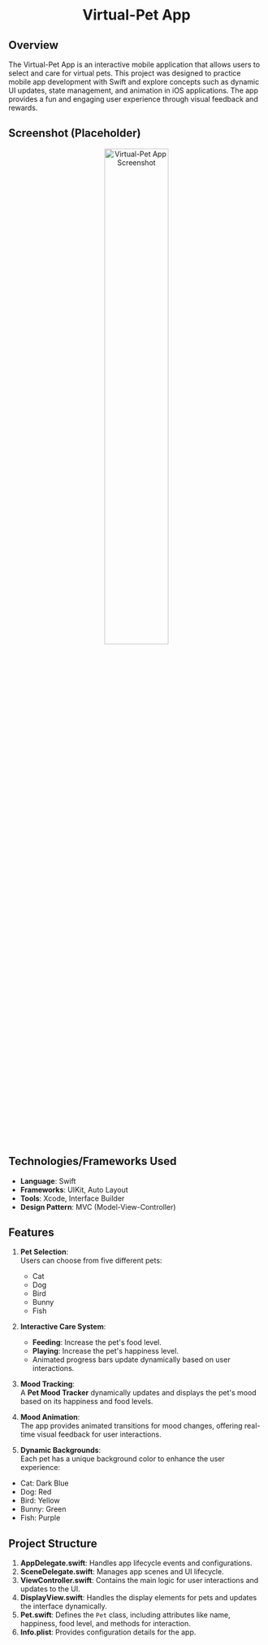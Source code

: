 <div align="center">
    <h1 id="Header">Virtual-Pet App</h1>
</div>

## Overview
The Virtual-Pet App is an interactive mobile application that allows users to select and care for virtual pets. This project was designed to practice mobile app development with Swift and explore concepts such as dynamic UI updates, state management, and animation in iOS applications. The app provides a fun and engaging user experience through visual feedback and rewards.


## Screenshot (Placeholder)
<p align="center" width="100%">
    <img width="50%" src="https://via.placeholder.com/400x600" alt="Virtual-Pet App Screenshot">
</p>

## Technologies/Frameworks Used
- **Language**: Swift
- **Frameworks**: UIKit, Auto Layout
- **Tools**: Xcode, Interface Builder
- **Design Pattern**: MVC (Model-View-Controller)

## Features
1. **Pet Selection**:  
   Users can choose from five different pets:
   - Cat
   - Dog
   - Bird
   - Bunny
   - Fish

2. **Interactive Care System**:  
   - **Feeding**: Increase the pet's food level.
   - **Playing**: Increase the pet's happiness level.
   - Animated progress bars update dynamically based on user interactions.

3. **Mood Tracking**:  
   A **Pet Mood Tracker** dynamically updates and displays the pet's mood based on its happiness and food levels.

4. **Mood Animation**:  
  The app provides animated transitions for mood changes, offering real-time visual feedback for user interactions.

5. **Dynamic Backgrounds**:  
  Each pet has a unique background color to enhance the user experience:
  - Cat: Dark Blue
  - Dog: Red
  - Bird: Yellow
  - Bunny: Green
  - Fish: Purple

## Project Structure
1. **AppDelegate.swift**: Handles app lifecycle events and configurations.
2. **SceneDelegate.swift**: Manages app scenes and UI lifecycle.
3. **ViewController.swift**: Contains the main logic for user interactions and updates to the UI.
4. **DisplayView.swift**: Handles the display elements for pets and updates the interface dynamically.
5. **Pet.swift**: Defines the `Pet` class, including attributes like name, happiness, food level, and methods for interaction.
6. **Info.plist**: Provides configuration details for the app.

